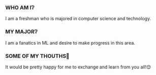 ### WHO AM I❔
I am a freshman who is majored in computer science and technology.
### MY MAJOR❔
I am a fanatics in ML and desire to make progress in this area.
### SOME OF MY THOUTHS🤔
It would be pretty happy for me to exchange and learn from you all!😊

